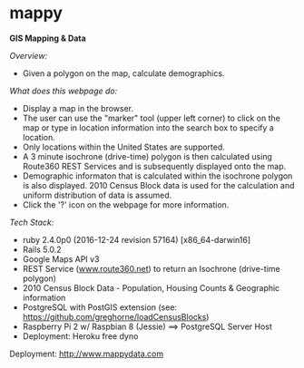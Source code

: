 # mappy
**GIS Mapping & Data**


*Overview:*

- Given a polygon on the map, calculate demographics.

*What does this webpage do:*

- Display a map in the browser.
- The user can use the "marker" tool (upper left corner) to click on the map or type in location information into the search box to specify a location.
- Only locations within the United States are supported.
- A 3 minute isochrone (drive-time) polygon is then calculated using Route360 REST Services and is subsequently displayed onto the map.  
- Demographic informaton that is calculated within the isochrone polygon is also displayed.  2010 Census Block data is used for the calculation and uniform distribution of data is assumed.
- Click the '?' icon on the webpage for more information.

*Tech Stack:*

- ruby 2.4.0p0 (2016-12-24 revision 57164) [x86_64-darwin16]
- Rails 5.0.2
- Google Maps API v3
- REST Service (www.route360.net) to return an Isochrone (drive-time polygon)
- 2010 Census Block Data - Population, Housing Counts & Geographic information
- PostgreSQL with PostGIS extension (see: https://github.com/greghorne/loadCensusBlocks)
- Raspberry Pi 2 w/ Raspbian 8 (Jessie) ==> PostgreSQL Server Host 
- Deployment: Heroku free dyno

Deployment: <a href="http://www.mappydata.com" target="_blank">http://www.mappydata.com</a>


